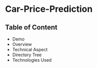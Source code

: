 # Car-Price-Prediction

## Table of Content

* Demo
* Overview
* Technical Aspect
* Directory Tree
* Technologies Used
